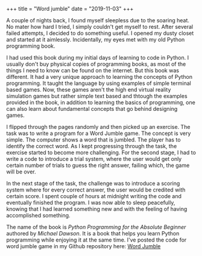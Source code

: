 +++
title = "Word jumble"
date = "2019-11-03"
+++

A couple of nights back, I found myself sleepless due to the soaring heat. No mater how hard I tried, I simply couldn't get myself to rest. After several failed attempts, I decided to do something useful. I opened my dusty closet and started at it aimlessly. Incidentally, my eyes met with my old Python programming book.

I had used this book during my initial days of learning to code in Python. I usually don't buy physical copies of programming books, as most of the things I need to know can be found on the internet. But this book was different. It had a very unique approach to learning the concepts of Python programming. It taught the language by using examples of simple terminal based games. Now, these games aren't the high end virtual reality simulation games but rather simple text based and thtough the examples provided in the book, in addition to learning the basics of programming, one can also learn about fundamental concepts that go behind designing games.

I flipped through the pages randomly and then picked up an exercise. The task was to write a program for a Word Jumble game. The concept is very simple. The computer shows a word that is jumbled. The player has to identify the correct word. As I kept progressing through the task, the exercise started to become more challenging. For the second stage, I had to write a code to introduce a trial system, where the user would get only certain number of trials to guess the right answer, failing which, the game will be over.

In the next stage of the task, the challenge was to introduce a scoring system where for every correct answer, the user would be credited with certain score. I spent couple of hours at midnight writing the code and eventually finished the program. I was now able to sleep peacefully, knowing that I had learned something new and with the feeling of having accomplished something.

The name of the book is _Python Programming for the Absolute Beginner_ authored by _Michael Dawson_. It is a book that helps you learn Python programming while enjoying it at the same time. I've posted the code for word jumble game in my Github repository here: [Word Jumble](https://github.com/s4m13337/word-jumble)
